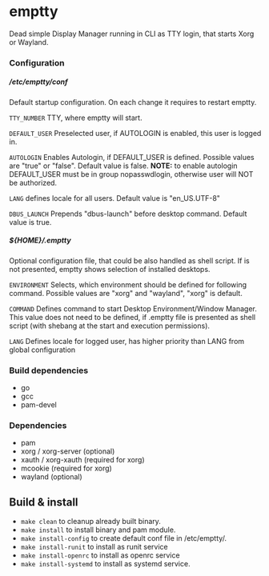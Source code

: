 # emptty
Dead simple Display Manager running in CLI as TTY login, that starts Xorg or Wayland.

### Configuration

##### /etc/emptty/conf
Default startup configuration. On each change it requires to restart emptty.

`TTY_NUMBER` TTY, where emptty will start.

`DEFAULT_USER` Preselected user, if AUTOLOGIN is enabled, this user is logged in.

`AUTOLOGIN` Enables Autologin, if DEFAULT_USER is defined. Possible values are "true" or "false". Default value is false.
__NOTE:__ to enable autologin DEFAULT_USER must be in group nopasswdlogin, otherwise user will NOT be authorized.

`LANG` defines locale for all users. Default value is "en_US.UTF-8"

`DBUS_LAUNCH` Prepends "dbus-launch" before desktop command. Default value is true.

##### ${HOME}/.emptty
Optional configuration file, that could be also handled as shell script. If is not presented, emptty shows selection of installed desktops.

`ENVIRONMENT` Selects, which environment should be defined for following command. Possible values are "xorg" and "wayland", "xorg" is default.

`COMMAND` Defines command to start Desktop Environment/Window Manager. This value does not need to be defined, if .emptty file is presented as shell script (with shebang at the start and execution permissions).

`LANG` Defines locale for logged user, has higher priority than LANG from global configuration

### Build dependencies
- go
- gcc
- pam-devel

### Dependencies
- pam
- xorg / xorg-server (optional)
- xauth / xorg-xauth (required for xorg)
- mcookie (required for xorg)
- wayland (optional)

## Build & install
- `make clean` to cleanup already built binary.
- `make install` to install binary and pam module.
- `make install-config` to create default conf file in /etc/emptty/.
- `make install-runit` to install as runit service
- `make install-openrc` to install as openrc service
- `make install-systemd` to install as systemd service.
